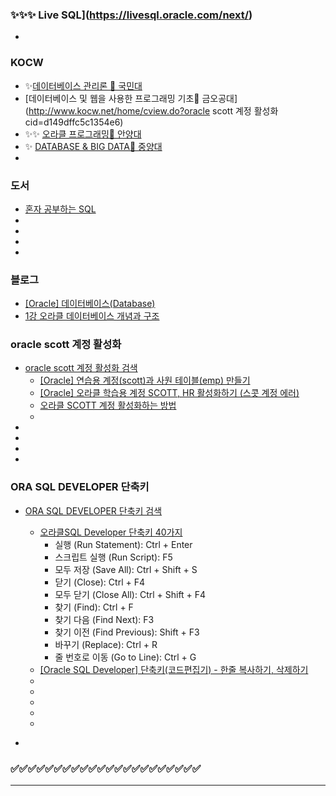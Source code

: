 ### ✨✨✨ Live SQL](https://livesql.oracle.com/next/)
- []()

### KOCW
- ✨[데이터베이스 관리론 🔷 국민대](http://www.kocw.net/home/cview.do?cid=c107a8da0f2ee8fe)
- [데이터베이스 및 웹을 사용한 프로그래밍 기초🔷 금오공대](http://www.kocw.net/home/cview.do?oracle scott 계정 활성화cid=d149dffc5c1354e6)
- ✨✨ [오라클 프로그래밍🔷 안양대](http://www.kocw.net/home/cview.do?cid=7988e1d76a28da60)
- ✨ [DATABASE & BIG DATA🔷 중양대](http://www.kocw.net/home/cview.do?cid=78f1c8beaa66c986&ar=link_openapi)
- []()

### 도서
- [혼자 공부하는 SQL](https://www.hanbit.co.kr/store/books/look.php?p_code=B6846155853)
- []()
- []()
- []()
- []()

### 블로그
- [[Oracle] 데이터베이스(Database)](https://continua-conatus.tistory.com/271)
- [1강 오라클 데이터베이스 개념과 구조](https://doltae.tistory.com/334)

### oracle scott 계정 활성화
- [oracle scott 계정 활성화 검색](https://www.google.com/search?q=oracle+scott+%EA%B3%84%EC%A0%95+%ED%99%9C%EC%84%B1%ED%99%94&oq=oracle+scott+&gs_lcrp=EgZjaHJvbWUqBwgBEAAYgAQyBggAEEUYOTIHCAEQABiABDIHCAIQABiABDIHCAMQABiABDIHCAQQABiABDIHCAUQABiABDIHCAYQABiABDIGCAcQABgeMgYICBAAGB4yBggJEAAYHtIBCDkyMDhqMGo3qAIAsAIA&sourceid=chrome&ie=UTF-8)
  - [[Oracle] 연습용 계정(scott)과 사원 테이블(emp) 만들기](https://parkjye.tistory.com/66)
  - [[Oracle] 오라클 학습용 계정 SCOTT, HR 활성화하기 (스콧 계정 에러)](https://hyunki99.tistory.com/52)
  - [오라클 SCOTT 계정 활성화하는 방법](https://velog.io/@fluffycow/%EC%98%A4%EB%9D%BC%ED%81%B4-SCOTT-%EA%B3%84%EC%A0%95-%ED%99%9C%EC%84%B1%ED%99%94%ED%95%98%EB%8A%94-%EB%B0%A9%EB%B2%95)
  - []()
- []()
- []()
- []()
- []()

### ORA SQL DEVELOPER 단축키
- [ORA SQL DEVELOPER 단축키 검색](https://www.google.com/search?q=ORA+SQL+DEVELOPER+%EB%8B%A8%EC%B6%95%ED%82%A4&oq=ORA+SQL+DEVELOPER+%EB%8B%A8%EC%B6%95%ED%82%A4&gs_lcrp=EgZjaHJvbWUyCAgAEEUYFRg5MgkIARAhGAoYoAEyCQgCECEYChigATIJCAMQIRgKGKAB0gEJMTQ2NTZqMGo3qAIAsAIA&sourceid=chrome&ie=UTF-8)
  - [오라클SQL Developer 단축키 40가지](https://knowhowbox.co.kr/%EC%98%A4%EB%9D%BC%ED%81%B4sql-developer-%EB%8B%A8%EC%B6%95%ED%82%A4-40%EA%B0%80%EC%A7%80/)
    - 실행 (Run Statement): Ctrl + Enter
    - 스크립트 실행 (Run Script): F5
    - 모두 저장 (Save All): Ctrl + Shift + S
    - 닫기 (Close): Ctrl + F4
    - 모두 닫기 (Close All): Ctrl + Shift + F4
    - 찾기 (Find): Ctrl + F
    - 찾기 다음 (Find Next): F3
    - 찾기 이전 (Find Previous): Shift + F3
    - 바꾸기 (Replace): Ctrl + R
    - 줄 번호로 이동 (Go to Line): Ctrl + G
  - [[Oracle SQL Developer] 단축키(코드편집기) - 한줄 복사하기, 삭제하기](https://withthisclue.tistory.com/entry/Oracle-SQL-Developer-%EB%8B%A8%EC%B6%95%ED%82%A4%EC%BD%94%EB%93%9C%ED%8E%B8%EC%A7%91%EA%B8%B0-%ED%95%9C%EC%A4%84-%EB%B3%B5%EC%82%AC%ED%95%98%EA%B8%B0-%EC%82%AD%EC%A0%9C%ED%95%98%EA%B8%B0)
  - []()
  - []()
  - []()
  - []()
  - []()

- []()
### ✅✅✅✅✅✅✅✅✅✅✅✅✅✅✅✅✅✅✅✅✅✅
---